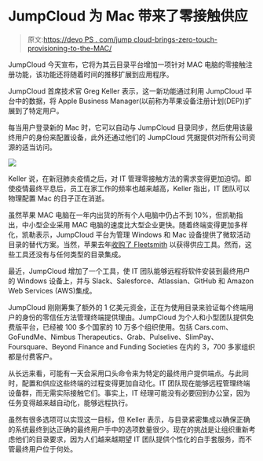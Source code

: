 # JumpCloud 为 Mac 带来了零接触供应

> 原文:[https://devo PS . com/jump cloud-brings-zero-touch-provisioning-to-the-MAC/](https://devops.com/jumpcloud-brings-zero-touch-provisioning-to-the-mac/)

JumpCloud 今天宣布，它将为其云目录平台增加一项针对 MAC 电脑的零接触注册功能，该功能还将随着时间的推移扩展到应用程序。

JumpCloud 首席技术官 Greg Keller 表示，这一新功能通过利用 JumpCloud 平台中的数据，将 Apple Business Manager(以前称为苹果设备注册计划(DEP))扩展到了特定用户。

每当用户登录新的 Mac 时，它可以自动与 JumpCloud 目录同步，然后使用该最终用户的身份来配置设备，此外还通过他们的 JumpCloud 凭据提供对所有公司资源的适当访问。

![](../Images/b0a0f7ea0d308bf6fa2001d999e84170.png)

Keller 说，在新冠肺炎疫情之后，对 IT 管理零接触方法的需求变得更加迫切。即使疫情最终平息后，员工在家工作的频率也越来越高，Keller 指出，IT 团队可以物理配置 Mac 的日子正在消逝。

虽然苹果 MAC 电脑在一年内出货的所有个人电脑中仍占不到 10%，但凯勒指出，中小型企业采用 MAC 电脑的速度比大型企业更快。随着终端变得更加多样化，凯勒表示，JumpCloud 平台为管理 Windows 和 Mac 设备提供了微软活动目录的替代方案。当然，苹果去年[收购了 Fleetsmith](https://devops.com/devops-deeper-dive-apple-adds-fuel-to-itsm-fire/) 以获得供应工具。然而，这些工具还没有与任何类型的目录集成。

最近，JumpCloud 增加了一个工具，使 IT 团队能够远程将软件安装到最终用户的 Windows 设备上，并与 Slack、Salesforce、Atlassian、GitHub 和 Amazon Web Services (AWS)集成。

JumpCloud 刚刚筹集了额外的 1 亿美元资金，正在为使用目录来验证每个终端用户的身份的零信任方法管理终端提供理由。JumpCloud 为个人和小型团队提供免费版平台，已经被 100 多个国家的 10 万多个组织使用。包括 Cars.com、GoFundMe、Nimbus Therapeutics、Grab、Pulselive、SlimPay、Foursquare、Beyond Finance and Funding Societies 在内的 3，700 多家组织都是付费客户。

从长远来看，可能有一天会采用口头命令来为特定的最终用户提供端点。与此同时，配置和供应这些终端的过程变得更加自动化。IT 团队现在能够远程管理终端设备群，而无需实际接触它们。事实上，IT 经理可能没有必要回到办公室，因为任务变得越来越自动化，能够远程执行。

虽然有很多选项可以实现这一目标，但 Keller 表示，与目录紧密集成以确保正确的系统最终到达正确的最终用户手中的选项数量很少。现在的挑战是让组织重新考虑他们的目录要求，因为人们越来越期望 IT 团队提供个性化的白手套服务，而不管最终用户位于何处。